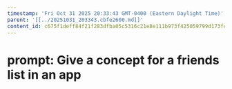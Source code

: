 ```yaml
---
timestamp: 'Fri Oct 31 2025 20:33:43 GMT-0400 (Eastern Daylight Time)'
parent: '[[../20251031_203343.cbfe2600.md]]'
content_id: c675f1deff84f21f283dfba05c5316c21e8e111b973f425059799d173fca435d
---
```


# prompt: Give a concept for a friends list in an app
